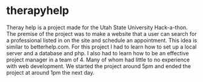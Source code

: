 # therapyhelp

Theray help is a project made for the Utah State University Hack-a-thon. The premise of the project was to make a website that a user can search for a professional listed in on the site and schedule an appointment. This idea is similar to betterhelp.com. For this project I had to learn how to set up a local server and a database and php. I also had to learn how to be an effective project manager in a team  of 4. Many of whom had little to no experience with web development. We started the project around 5pm and ended the project at around 1pm the next day. 
